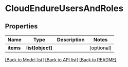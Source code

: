 # CloudEndureUsersAndRoles

## Properties
Name | Type | Description | Notes
------------ | ------------- | ------------- | -------------
**items** | **list[object]** |  | [optional]

[[Back to Model list]](API_README.md#documentation-for-models) [[Back to API list]](API_README.md#documentation-for-api-endpoints) [[Back to README]](API_README.md)

